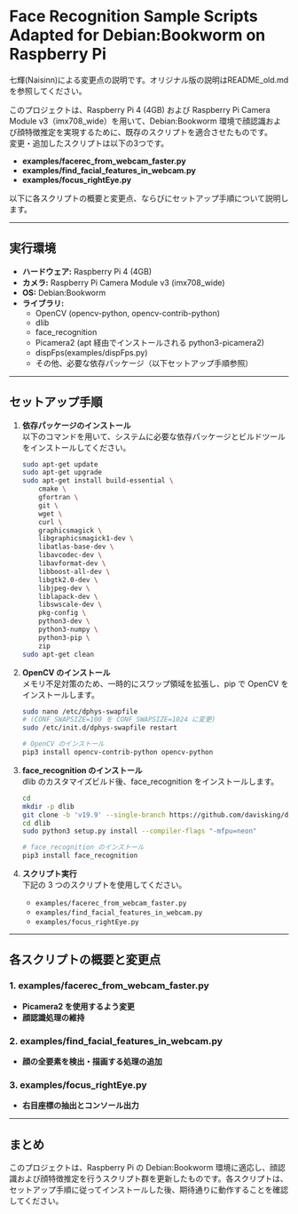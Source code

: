 # Face Recognition Sample Scripts Adapted for Debian:Bookworm on Raspberry Pi

七輝(Naisinn)による変更点の説明です。オリジナル版の説明はREADME_old.mdを参照してください。

このプロジェクトは、Raspberry Pi 4 (4GB) および Raspberry Pi Camera Module v3（imx708_wide）を用いて、Debian:Bookworm 環境で顔認識および顔特徴推定を実現するために、既存のスクリプトを適合させたものです。  
変更・追加したスクリプトは以下の3つです。

- **examples/facerec_from_webcam_faster.py**
- **examples/find_facial_features_in_webcam.py**
- **examples/focus_rightEye.py**

以下に各スクリプトの概要と変更点、ならびにセットアップ手順について説明します。

---

## 実行環境

- **ハードウェア:** Raspberry Pi 4 (4GB)
- **カメラ:** Raspberry Pi Camera Module v3 (imx708_wide)
- **OS:** Debian:Bookworm
- **ライブラリ:**
  - OpenCV (opencv-python, opencv-contrib-python)
  - dlib
  - face_recognition
  - Picamera2 (apt 経由でインストールされる python3-picamera2)
  - dispFps(examples/dispFps.py)
  - その他、必要な依存パッケージ（以下セットアップ手順参照）

---

## セットアップ手順

1. **依存パッケージのインストール**  
   以下のコマンドを用いて、システムに必要な依存パッケージとビルドツールをインストールしてください。

   ```bash
   sudo apt-get update
   sudo apt-get upgrade
   sudo apt-get install build-essential \
       cmake \
       gfortran \
       git \
       wget \
       curl \
       graphicsmagick \
       libgraphicsmagick1-dev \
       libatlas-base-dev \
       libavcodec-dev \
       libavformat-dev \
       libboost-all-dev \
       libgtk2.0-dev \
       libjpeg-dev \
       liblapack-dev \
       libswscale-dev \
       pkg-config \
       python3-dev \
       python3-numpy \
       python3-pip \
       zip
   sudo apt-get clean
   ```

2. **OpenCV のインストール**  
   メモリ不足対策のため、一時的にスワップ領域を拡張し、pip で OpenCV をインストールします。

   ```bash
   sudo nano /etc/dphys-swapfile
   # (CONF_SWAPSIZE=100 を CONF_SWAPSIZE=1024 に変更)
   sudo /etc/init.d/dphys-swapfile restart

   # OpenCV のインストール
   pip3 install opencv-contrib-python opencv-python
   ```

3. **face_recognition のインストール**  
   dlib のカスタマイズビルド後、face_recognition をインストールします。

   ```bash
   cd
   mkdir -p dlib
   git clone -b 'v19.9' --single-branch https://github.com/davisking/dlib.git dlib/
   cd dlib
   sudo python3 setup.py install --compiler-flags "-mfpu=neon"

   # face_recognition のインストール
   pip3 install face_recognition
   ```

4. **スクリプト実行**  
   下記の 3 つのスクリプトを使用してください。
   - `examples/facerec_from_webcam_faster.py`
   - `examples/find_facial_features_in_webcam.py`
   - `examples/focus_rightEye.py`

---

## 各スクリプトの概要と変更点

### 1. examples/facerec_from_webcam_faster.py

- **Picamera2 を使用するよう変更**
- **顔認識処理の維持**

### 2. examples/find_facial_features_in_webcam.py

- **顔の全要素を検出・描画する処理の追加**

### 3. examples/focus_rightEye.py

- **右目座標の抽出とコンソール出力**

---

## まとめ

このプロジェクトは、Raspberry Pi の Debian:Bookworm 環境に適応し、顔認識および顔特徴推定を行うスクリプト群を更新したものです。各スクリプトは、セットアップ手順に従ってインストールした後、期待通りに動作することを確認してください。

